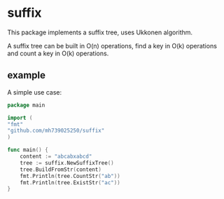 # suffix

This package implements a suffix tree, uses Ukkonen algorithm.

A suffix tree can be built in O(n) operations, find a key in O(k) operations and count a key in O(k) operations.

## example

A simple use case:

```go
package main

import (
"fmt"
"github.com/mh739025250/suffix"
)

func main() {
    content := "abcabxabcd"
    tree := suffix.NewSuffixTree()
    tree.BuildFromStr(content)
    fmt.Println(tree.CountStr("ab"))
    fmt.Println(tree.ExistStr("ac"))
}
```